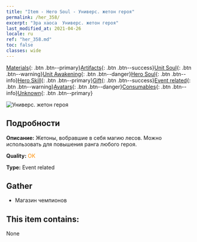 ```yaml
---
title: "Item - Hero Soul - Универс. жетон героя"
permalink: /her_358/
excerpt: "Эра хаоса  Универс. жетон героя"
last_modified_at: 2021-04-26
locale: ru
ref: "her_358.md"
toc: false
classes: wide
---
```

 [Materials](/ItemsRU/){: .btn .btn--primary}[Artifacts](/ItemsRU/Artifacts/){: .btn .btn--success}[Unit Soul](/ItemsRU/UnitSoul/){: .btn .btn--warning}[Unit Awakening](/ItemsRU/UnitAwakening/){: .btn .btn--danger}[Hero Soul](/ItemsRU/HeroSoul/){: .btn .btn--info}[Hero Skill](/ItemsRU/HeroSkill/){: .btn .btn--primary}[Gift](/ItemsRU/Gift/){: .btn .btn--success}[Event related](/ItemsRU/Events/){: .btn .btn--warning}[Avatars](/ItemsRU/Avatars/){: .btn .btn--danger}[Consumables](/ItemsRU/Consumables/){: .btn .btn--info}[Unknown](/ItemsRU/Unknown/){: .btn .btn--primary}

 ![Универс. жетон героя](/images/t/i_tool_3002.png)

## Подробности
 **Описание:** Жетоны, вобравшие в себя магию лесов. Можно использовать для повышения ранга любого героя.

 **Quality:** <span style="color: #FF8C00">OK</span>

 **Type:** Event related

## Gather

*    Магазин чемпионов 

## This item contains:

  None

